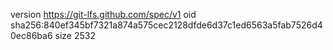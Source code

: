 version https://git-lfs.github.com/spec/v1
oid sha256:840ef345bf7321a874a575cec2128dfde6d37c1ed6563a5fab7526d40ec86ba6
size 2532
